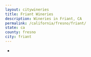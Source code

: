 ```yaml
---
layout: citywineries
title: Friant Wineries
description: Wineries in Friant, CA
permalink: /california/fresno/friant/
state: ca
county: fresno
city: friant
---
```

-
